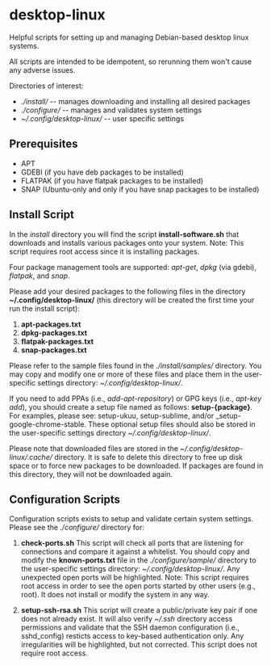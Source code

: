 # desktop-linux
Helpful scripts for setting up and managing Debian-based desktop linux systems.

All scripts are intended to be idempotent, so rerunning them won't cause any adverse issues.

Directories of interest:
- *./install/* -- manages downloading and installing all desired packages
- *./configure/* -- manages and validates system settings
- *~/.config/desktop-linux/* -- user specific settings

## Prerequisites
- APT
- GDEBI (if you have deb packages to be installed)
- FLATPAK (if you have flatpak packages to be installed)
- SNAP (Ubuntu-only and only if you have snap packages to be installed)

## Install Script

In the *install* directory you will find the script **install-software.sh** that downloads and installs various packages onto your system. Note: This script requires root access since it is installing packages.

Four package management tools are supported: *apt-get*, *dpkg* (via gdebi), *flatpak*, and *snap*.

Please add your desired packages to the following files in the directory **~/.config/desktop-linux/** (this directory will be created the first time your run the install script):

1. **apt-packages.txt**
2. **dpkg-packages.txt**
3. **flatpak-packages.txt**
3. **snap-packages.txt**

Please refer to the sample files found in the *./install/samples/* directory. You may copy and modify one or more of these files and place them in the user-specific settings directory: *~/.config/desktop-linux/*.

If you need to add PPAs (i.e., *add-apt-repository*) or GPG keys  (i.e., *apt-key add*), you should create a setup file named as follows: **setup-{package}**. For examples, please see: setup-ukuu, setup-sublime, and/or _setup-google-chrome-stable. These optional setup files should also be stored in the user-specific settings directory *~/.config/desktop-linux/*.

Please note that downloaded files are stored in the *~/.config/desktop-linux/.cache/* directory. It is safe to delete this directory to free up disk space or to force new packages to be downloaded. If packages are found in this directory, they will not be downloaded again.

## Configuration Scripts

Configuration scripts exists to setup and validate certain system settings. Please see the *./configure/* directory for:

1. **check-ports.sh**
This script will check all ports that are listening for connections and compare it against a whitelist.
You should copy and modify the **known-ports.txt** file in the *./configure/sample/* directory to the user-specific settings directory: *~/.config/desktop-linux/*.
Any unexpected open ports will be highlighted. Note: This script requires root access in order to see the open ports started by other users (e.g., root). It does not install or modify the system in any way.

2. **setup-ssh-rsa.sh**
This script will create a public/private key pair if one does not already exist.
It will also verify *~/.ssh* directory access permissions and validate that the SSH daemon configuration (i.e., sshd_config) resticts access to key-based authentication only.
Any irregularities will be highlighted, but not corrected. This script does not require root access.
